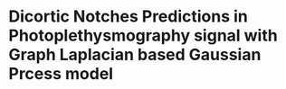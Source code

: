# Dicortic Notches Predictions in Photoplethysmography signal with Graph Laplacian based Gaussian Prcess model
